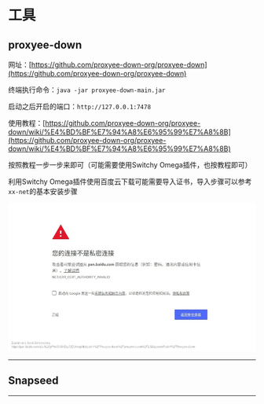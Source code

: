 # 工具

## proxyee-down

网址：[https://github.com/proxyee-down-org/proxyee-down](https://github.com/proxyee-down-org/proxyee-down)

终端执行命令：`java -jar proxyee-down-main.jar`

启动之后开启的端口：`http://127.0.0.1:7478`

使用教程：[https://github.com/proxyee-down-org/proxyee-down/wiki/%E4%BD%BF%E7%94%A8%E6%95%99%E7%A8%8B](https://github.com/proxyee-down-org/proxyee-down/wiki/%E4%BD%BF%E7%94%A8%E6%95%99%E7%A8%8B)

按照教程一步一步来即可（可能需要使用Switchy Omega插件，也按教程即可）

利用Switchy Omega插件使用百度云下载可能需要导入证书，导入步骤可以参考`xx-net`的基本安装步骤

![xx](../pictures/6.jpg)

---

## Snapseed

---